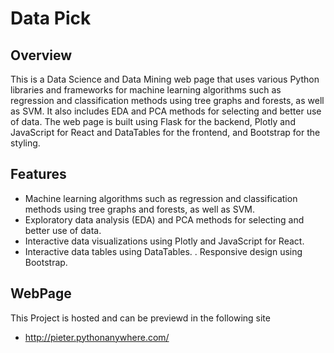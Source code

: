 # Data Pick

## Overview
This is a Data Science and Data Mining web page that uses various Python libraries and frameworks for machine learning algorithms such as regression and classification methods using tree graphs and forests, as well as SVM. It also includes EDA and PCA methods for selecting and better use of data. The web page is built using Flask for the backend, Plotly and JavaScript for React and DataTables for the frontend, and Bootstrap for the styling.

## Features
- Machine learning algorithms such as regression and classification methods using tree graphs and forests, as well as SVM.
- Exploratory data analysis (EDA) and PCA methods for selecting and better use of data.
- Interactive data visualizations using Plotly and JavaScript for React.
- Interactive data tables using DataTables.
. Responsive design using Bootstrap.

## WebPage
This Project is hosted and can be previewd in the following site
- http://pieter.pythonanywhere.com/
